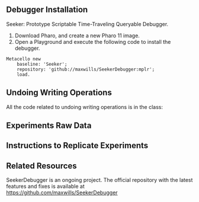 ## Debugger Installation
Seeker: Prototype Scriptable Time-Traveling Queryable Debugger.

1. Download Pharo, and create a new Pharo 11 image.
2. Open a Playground and execute the following code to install the debugger.

```Smalltalk
Metacello new
    baseline: 'Seeker';
    repository: 'github://maxwills/SeekerDebugger:mplr';
    load.
```

## Undoing Writing Operations 

All the code related to undoing writing operations is in the class: 

## Experiments Raw Data

## Instructions to Replicate Experiments

## Related Resources
SeekerDebugger is an ongoing project.
The official repository with the latest features and fixes is available at https://github.com/maxwills/SeekerDebugger
